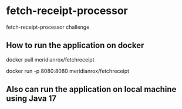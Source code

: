 # fetch-receipt-processor
fetch-receipt-processor challenge

## How to run the application on docker
docker pull meridianrox/fetchreceipt

docker run -p 8080:8080 meridianrox/fetchreceipt

## Also can run the application on local machine using Java 17